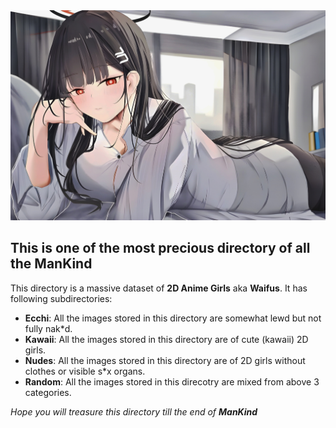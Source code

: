 <img src="banner.jpg" alt="drawing" widht="500"/>

## This is one of the most precious directory of all the **ManKind**

This directory is a massive dataset of **2D Anime Girls** aka **Waifus**. It has following subdirectories:
- **Ecchi**: All the images stored in this directory are somewhat lewd but not fully nak*d.
- **Kawaii**: All the images stored in this directory are of cute (kawaii) 2D girls.
- **Nudes**: All the images stored in this directory are of 2D girls without clothes or visible s*x organs.
- **Random**: All the images stored in this direcotry are mixed from above 3 categories.

*Hope you will treasure this directory till the end of **ManKind***
